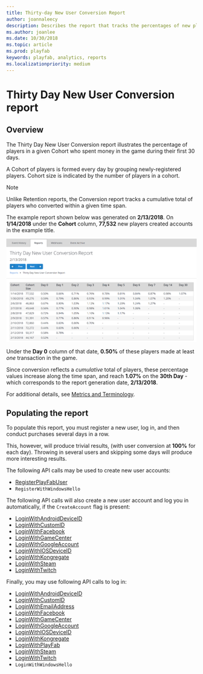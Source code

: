 ```yaml
---
title: Thirty-day New User Conversion Report
author: joannaleecy
description: Describes the report that tracks the percentages of new players who spend money within the first 30 days.
ms.author: joanlee
ms.date: 10/30/2018
ms.topic: article
ms.prod: playfab
keywords: playfab, analytics, reports
ms.localizationpriority: medium
---
```


# Thirty Day New User Conversion report

## Overview

The Thirty Day New User Conversion report illustrates the percentage of players in a given Cohort who spent money in the game during their first 30 days.

A Cohort of players is formed every day by grouping newly-registered players. Cohort size is indicated by the number of players in a cohort.

> [!NOTE]
> Unlike Retention reports, the Conversion report tracks a cumulative total of players who converted within a given time span.

The example report shown below was generated on **2/13/2018**. On **1/14/2018** under the **Cohort** column, **77,532** new players created accounts in the example title.

![thirty-day New User Conversion Report Table](media/tutorials/thirty-day-new-user-conversion-report-table.png)

Under the **Day 0** column of that date, **0.50%** of these players made at least *one* transaction in the game.

Since conversion reflects a *cumulative* total of players, these percentage values increase along the time span, and reach **1.07%** on the **30th Day** - which corresponds to the report generation date, **2/13/2018**.

For additional details, see [Metrics and Terminology](../metrics/metrics-and-terminology.md).

## Populating the report

To populate this report, you must register a new user, log in, and then conduct purchases several days in a row.

This, however, will produce trivial results, (with user conversion at **100%** for each day). Throwing in several users and skipping some days will produce more interesting results.

The following API calls may be used to create new user accounts:

- [RegisterPlayFabUser](xref:titleid.playfabapi.com.client.authentication.registerplayfabuser)
- `RegisterWithWindowsHello`<!-- [RegisterWithWindowsHello](xref:titleid.playfabapi.com.client.authentication.registerwithwindowshello) -->

The following API calls will also create a new user account and log you in automatically, if the `CreateAccount` flag is present:

- [LoginWithAndroidDeviceID](xref:titleid.playfabapi.com.client.authentication.loginwithandroiddeviceid)
- [LoginWithCustomID](xref:titleid.playfabapi.com.client.authentication.loginwithcustomid)
- [LoginWithFacebook](xref:titleid.playfabapi.com.client.authentication.loginwithfacebook)
- [LoginWithGameCenter](xref:titleid.playfabapi.com.client.authentication.loginwithgamecenter)
- [LoginWithGoogleAccount](xref:titleid.playfabapi.com.client.authentication.loginwithgoogleaccount)
- [LoginWithIOSDeviceID](xref:titleid.playfabapi.com.client.authentication.loginwithiosdeviceid)
- [LoginWithKongregate](xref:titleid.playfabapi.com.client.authentication.loginwithkongregate)
- [LoginWithSteam](xref:titleid.playfabapi.com.client.authentication.loginwithsteam)
- [LoginWithTwitch](xref:titleid.playfabapi.com.client.authentication.loginwithtwitch)

Finally, you may use following API calls to log in:

- [LoginWithAndroidDeviceID](xref:titleid.playfabapi.com.client.authentication.loginwithandroiddeviceid)
- [LoginWithCustomID](xref:titleid.playfabapi.com.client.authentication.loginwithcustomid)
- [LoginWithEmailAddress](xref:titleid.playfabapi.com.client.authentication.loginwithemailaddress)
- [LoginWithFacebook](xref:titleid.playfabapi.com.client.authentication.loginwithfacebook)
- [LoginWithGameCenter](xref:titleid.playfabapi.com.client.authentication.loginwithgamecenter)
- [LoginWithGoogleAccount](xref:titleid.playfabapi.com.client.authentication.loginwithgoogleaccount)
- [LoginWithIOSDeviceID](xref:titleid.playfabapi.com.client.authentication.loginwithiosdeviceid)
- [LoginWithKongregate](xref:titleid.playfabapi.com.client.authentication.loginwithkongregate)
- [LoginWithPlayFab](xref:titleid.playfabapi.com.client.authentication.loginwithplayfab)
- [LoginWithSteam](xref:titleid.playfabapi.com.client.authentication.loginwithsteam)
- [LoginWithTwitch](xref:titleid.playfabapi.com.client.authentication.loginwithtwitch)
- `LoginWithWindowsHello`<!-- [LoginWithWindowsHello](xref:titleid.playfabapi.com.client.authentication.loginwithwindowshello) -->
